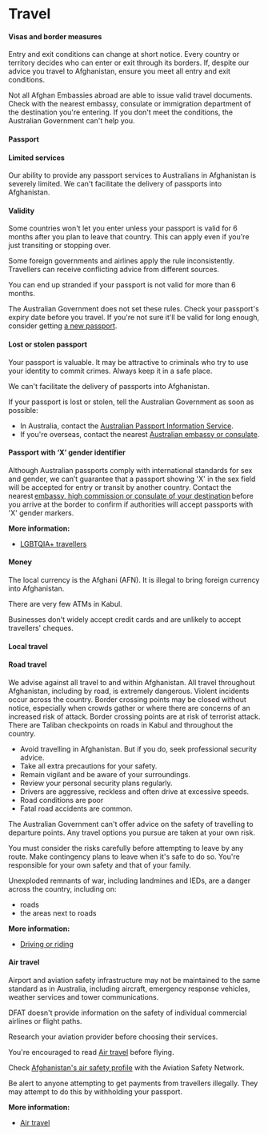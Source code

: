 # Travel

#### Visas and border measures

Entry and exit conditions can change at short notice. Every country or territory decides who can enter or exit through its borders. If, despite our advice you travel to Afghanistan, ensure you meet all entry and exit conditions.

Not all Afghan Embassies abroad are able to issue valid travel documents. Check with the nearest embassy, consulate or immigration department of the destination you're entering. If you don't meet the conditions, the Australian Government can't help you.

#### Passport

#### Limited services

Our ability to provide any passport services to Australians in Afghanistan is severely limited. We can't facilitate the delivery of passports into Afghanistan.

#### Validity

Some countries won't let you enter unless your passport is valid for 6 months after you plan to leave that country. This can apply even if you're just transiting or stopping over.

Some foreign governments and airlines apply the rule inconsistently. Travellers can receive conflicting advice from different sources.

You can end up stranded if your passport is not valid for more than 6 months.

The Australian Government does not set these rules. Check your passport's expiry date before you travel. If you're not sure it'll be valid for long enough, consider getting [a new passport](/consular-services/passport-services "Passport services").

#### Lost or stolen passport

Your passport is valuable. It may be attractive to criminals who try to use your identity to commit crimes. Always keep it in a safe place.

We can't facilitate the delivery of passports into Afghanistan.

If your passport is lost or stolen, tell the Australian Government as soon as possible:

* In Australia, contact the [Australian Passport Information Service](https://www.passports.gov.au/contact-us).
* If you're overseas, contact the nearest [Australian embassy or consulate](http://dfat.gov.au/about-us/our-locations/missions/Pages/our-embassies-and-consulates-overseas.aspx).

#### Passport with ‘X’ gender identifier

Although Australian passports comply with international standards for sex and gender, we can’t guarantee that a passport showing 'X' in the sex field will be accepted for entry or transit by another country. Contact the nearest [embassy, high commission or consulate of your destination](https://protocol.dfat.gov.au/Public/MissionsInAustralia) before you arrive at the border to confirm if authorities will accept passports with 'X' gender markers.

**More information:**

* [LGBTQIA+ travellers](https://www.smartraveller.gov.au/before-you-go/who-you-are/LGBTI)

#### Money

The local currency is the Afghani (AFN). It is illegal to bring foreign currency into Afghanistan.

There are very few ATMs in Kabul.

Businesses don't widely accept credit cards and are unlikely to accept travellers' cheques.

#### Local travel

#### Road travel

We advise against all travel to and within Afghanistan. All travel throughout Afghanistan, including by road, is extremely dangerous. Violent incidents occur across the country. Border crossing points may be closed without notice, especially when crowds gather or where there are concerns of an increased risk of attack. Border crossing points are at risk of terrorist attack. There are Taliban checkpoints on roads in Kabul and throughout the country.

* Avoid travelling in Afghanistan. But if you do, seek professional security advice.
* Take all extra precautions for your safety.
* Remain vigilant and be aware of your surroundings.
* Review your personal security plans regularly.
* Drivers are aggressive, reckless and often drive at excessive speeds.
* Road conditions are poor
* Fatal road accidents are common.

The Australian Government can't offer advice on the safety of travelling to departure points. Any travel options you pursue are taken at your own risk. 

You must consider the risks carefully before attempting to leave by any route. Make contingency plans to leave when it's safe to do so. You're responsible for your own safety and that of your family.

Unexploded remnants of war, including landmines and IEDs, are a danger across the country, including on:

* roads
* the areas next to roads

**More information:**

* [Driving or riding](https://www.smartraveller.gov.au/before-you-go/getting-around/road-safety)

#### Air travel

Airport and aviation safety infrastructure may not be maintained to the same standard as in Australia, including aircraft, emergency response vehicles, weather services and tower communications.

DFAT doesn't provide information on the safety of individual commercial airlines or flight paths.

Research your aviation provider before choosing their services.

You're encouraged to read [Air travel](https://www.smartraveller.gov.au/before-you-go/getting-around/air-travel) before flying.

Check [Afghanistan's air safety profile](http://aviation-safety.net/database/country/country.php?id=YA) with the Aviation Safety Network.

Be alert to anyone attempting to get payments from travellers illegally. They may attempt to do this by withholding your passport.

**More information:**

* [Air travel](https://www.smartraveller.gov.au/node/353)